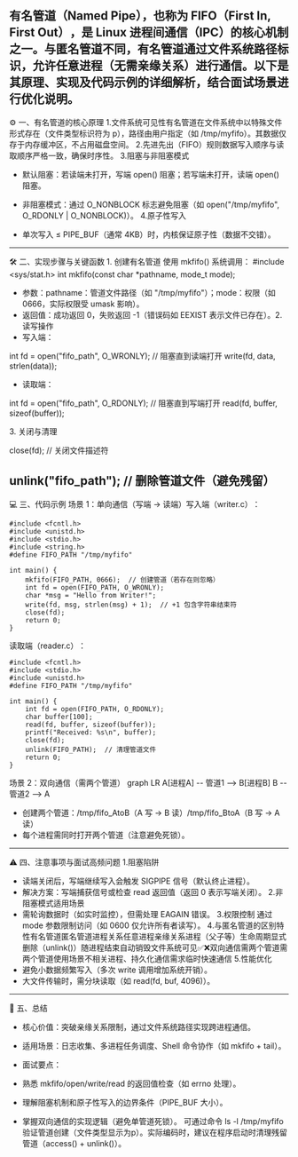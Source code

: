 有名管道（Named Pipe），也称为 ​​FIFO（First In, First Out）​​，是 Linux 进程间通信（IPC）的核心机制之一。与匿名管道不同，有名管道通过文件系统路径标识，允许​​任意进程（无需亲缘关系）​​ 进行通信。以下是其原理、实现及代码示例的详细解析，结合面试场景进行优化说明。
--------------------------------------------------------------------------------
⚙️ ​​一、有名管道的核心原理​​
1.​​文件系统可见性​​
有名管道在文件系统中以特殊文件形式存在（文件类型标识符为 p），路径由用户指定（如 /tmp/myfifo）。其数据​​仅存于内存缓冲区​​，不占用磁盘空间。
2.​​先进先出（FIFO）规则​​数据写入顺序与读取顺序严格一致，确保时序性。
3.​​阻塞与非阻塞模式​​

- ​​默认阻塞​​：若读端未打开，写端 open() 阻塞；若写端未打开，读端 open() 阻塞。
- ​​非阻塞模式​​：通过 O_NONBLOCK 标志避免阻塞（如 open("/tmp/myfifo", O_RDONLY | O_NONBLOCK)）。
4.​​原子性写入​​

- 单次写入 ≤ PIPE_BUF（通常 4KB）时，内核保证原子性（数据不交错）。
--------------------------------------------------------------------------------
🛠️ ​​二、实现步骤与关键函数​​
​​1. 创建有名管道​​
使用 mkfifo() 系统调用：
#include <sys/stat.h>
int mkfifo(const char *pathname, mode_t mode);
- ​​参数​​：pathname：管道文件路径（如 "/tmp/myfifo"）；mode：权限（如 0666，实际权限受 umask 影响）。
- ​​返回值​​：成功返回 0，失败返回 -1（错误码如 EEXIST 表示文件已存在）。
​​2. 读写操作​​
- ​​写入端​​：

int fd = open("fifo_path", O_WRONLY);  // 阻塞直到读端打开
write(fd, data, strlen(data));
- ​​读取端​​：

int fd = open("fifo_path", O_RDONLY);  // 阻塞直到写端打开
read(fd, buffer, sizeof(buffer));  

​​3. 关闭与清理​​  

close(fd);          // 关闭文件描述符    

unlink("fifo_path"); // 删除管道文件（避免残留）
--------------------------------------------------------------------------------
💻 ​​三、代码示例​​
​​场景 1：单向通信（写端 → 读端）​​
​​写入端（writer.c）​​：
```
#include <fcntl.h>
#include <unistd.h>
#include <stdio.h>
#include <string.h>
#define FIFO_PATH "/tmp/myfifo"

int main() {
    mkfifo(FIFO_PATH, 0666);  // 创建管道（若存在则忽略）
    int fd = open(FIFO_PATH, O_WRONLY);
    char *msg = "Hello from Writer!";
    write(fd, msg, strlen(msg) + 1);  // +1 包含字符串结束符
    close(fd);
    return 0;
}
```

​​读取端（reader.c）​​：
```
#include <fcntl.h>
#include <stdio.h>
#include <unistd.h>
#define FIFO_PATH "/tmp/myfifo"

int main() {
    int fd = open(FIFO_PATH, O_RDONLY);
    char buffer[100];
    read(fd, buffer, sizeof(buffer));
    printf("Received: %s\n", buffer);
    close(fd);
    unlink(FIFO_PATH);  // 清理管道文件
    return 0;
}
```
​​场景 2：双向通信（需两个管道）​​
graph LR
    A[进程A] -- 管道1 --> B[进程B]
    B -- 管道2 --> A
- ​​创建两个管道​​：/tmp/fifo_AtoB（A 写 → B 读）/tmp/fifo_BtoA（B 写 → A 读）
- 每个进程需​​同时打开两个管道​​（注意避免死锁）。
--------------------------------------------------------------------------------
⚠️ ​​四、注意事项与面试高频问题​​
1.​​阻塞陷阱​​
- 读端关闭后，写端继续写入会触发 SIGPIPE 信号（默认终止进程）。
- ​​解决方案​​：写端捕获信号或检查 read 返回值（返回 0 表示写端关闭）。
2.​​非阻塞模式适用场景​​
- 需轮询数据时（如实时监控），但需处理 EAGAIN 错误。
3.​​权限控制​​
通过 mode 参数限制访问（如 0600 仅允许所有者读写）。
4.​​与匿名管道的区别​​
​​特性​​有名管道匿名管道​​进程关系​​任意进程亲缘关系进程（父子等）​​生命周期​​显式删除（unlink()）随进程结束自动销毁​​文件系统可见​​✅❌​​双向通信​​需两个管道需两个管道​​使用场景​​不相关进程、持久化通信需求临时快速通信
5.​​性能优化​​
- 避免小数据频繁写入（多次 write 调用增加系统开销）。
- 大文件传输时，需分块读取（如 read(fd, buf, 4096)）。
--------------------------------------------------------------------------------
💎 ​​五、总结​​
- ​​核心价值​​：突破亲缘关系限制，通过文件系统路径实现​​跨进程通信​​。
- ​​适用场景​​：日志收集、多进程任务调度、Shell 命令协作（如 mkfifo + tail）。
- ​​面试要点​​：

- 熟悉 mkfifo/open/write/read 的​​返回值检查​​（如 errno 处理）。
- 理解​​阻塞机制​​和​​原子性写入​​的边界条件（PIPE_BUF 大小）。
- 掌握​​双向通信​​的实现逻辑（避免单管道死锁）。
可通过命令 ls -l /tmp/myfifo 验证管道创建（文件类型显示为 ​​p​​）。实际编码时，建议在程序启动时清理残留管道（access() + unlink()）。
